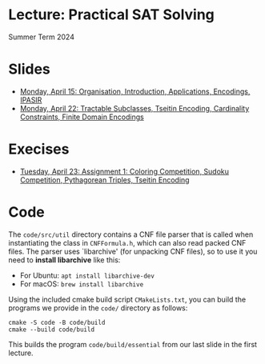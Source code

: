 # Lecture: Practical SAT Solving

Summer Term 2024

# Slides

- [Monday, April 15: Organisation, Introduction, Applications, Encodings, IPASIR](slides/l01-introduction.pdf)
- [Monday, April 22: Tractable Subclasses, Tseitin Encoding, Cardinality Constraints, Finite Domain Encodings](slides/l02-encodings.pdf)

# Execises

- [Tuesday, April 23: Assignment 1: Coloring Competition, Sudoku Competition, Pythagorean Triples, Tseitin Encoding](exercises/ex1.pdf)

# Code

The `code/src/util` directory contains a CNF file parser that is called when instantiating the class in `CNFFormula.h`, which can also read packed CNF files.
The parser uses `libarchive' (for unpacking CNF files), so to use it you need to **install libarchive** like this:

- For Ubuntu: `apt install libarchive-dev`
- For macOS: `brew install libarchive`

Using the included cmake build script `CMakeLists.txt`, you can build the programs we provide in the `code/` directory as follows:

```
cmake -S code -B code/build
cmake --build code/build
```

This builds the program `code/build/essential` from our last slide in the first lecture.
